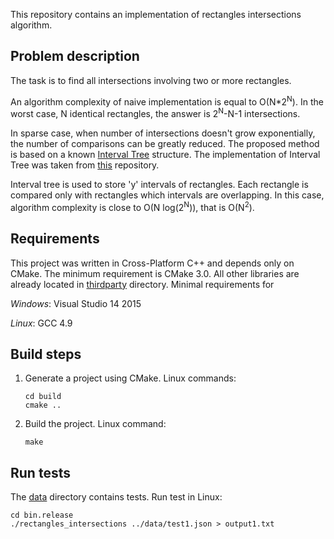 This repository contains an implementation of rectangles intersections algorithm.

## Problem description
The task is to find all intersections involving two or more rectangles.

An algorithm complexity of naive implementation is equal to O(N*2<sup>N</sup>). In the worst case, N identical rectangles, the answer is 2<sup>N</sup>-N-1 intersections.

In sparse case, when number of intersections doesn't grow exponentially, the number of comparisons can be greatly reduced. The proposed method is based on a known [Interval Tree](https://en.wikipedia.org/wiki/Interval_tree) structure. The implementation of Interval Tree was taken from [this](https://github.com/IvanPinezhaninov/IntervalTree) repository.

Interval tree is used to store 'y' intervals of rectangles. Each rectangle is compared only with rectangles which intervals are overlapping. In this case, algorithm complexity is close to O(N log(2<sup>N</sup>)), that is O(N<sup>2</sup>).

## Requirements
This project was written in Cross-Platform C++ and depends only on CMake. The minimum requirement is CMake 3.0. All other libraries are already located in [thirdparty](thirdparty/) directory.
Minimal requirements for

*Windows*:
    Visual Studio 14 2015

*Linux*:
    GCC 4.9

## Build steps
1. Generate a project using CMake. Linux commands:

       cd build
       cmake ..

2. Build the project. Linux command:

       make

## Run tests
The [data](data/) directory contains tests. Run test in Linux:

    cd bin.release
    ./rectangles_intersections ../data/test1.json > output1.txt
